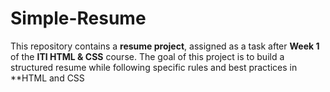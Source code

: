 # Simple-Resume
This repository contains a **resume project**, assigned as a task after **Week 1** of the **ITI HTML &amp; CSS** course. The goal of this project is to build a structured resume while following specific rules and best practices in **HTML and CSS
